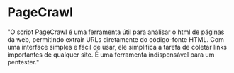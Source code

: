 # PageCrawl
"O script PageCrawl é uma ferramenta útil para análisar o html de páginas da web, permitindo extrair URLs diretamente do código-fonte HTML. Com uma interface simples e fácil de usar, ele simplifica a tarefa de coletar links importantes de qualquer site. É uma ferramenta indispensável para um pentester."
